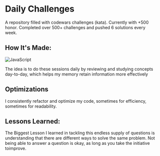 <h1>Daily Challenges</h1>
<p>A repository filled with codewars challenges (kata). Currently with +500 honor. 
Completed over 500+ challenges and pushed 6 solutions every week.</p>
<h2>How It's Made:</h2>
 <img alt="JavaScript" src="https://img.shields.io/badge/javascript-%23323330.svg?&style=for-the-badge&logo=javascript&logoColor=%23F7DF1E" />
<p>The idea is to do these sessions daily by reviewing and studying concepts day-to-day, which helps my
memory retain information more effectively</p>
<h2>Optimizations</h2>
<p>I consistently refactor and optimize my code, sometimes for efficiency, sometimes for readability.</p>
<h2>Lessons Learned:</h2>
<p>The Biggest Lesson I learned in tackling this endless supply of questions is understanding that there 
are different ways to solve the same problem. 
Not being able to answer a question is okay, as long as you take the initiative toimprove.</p>
